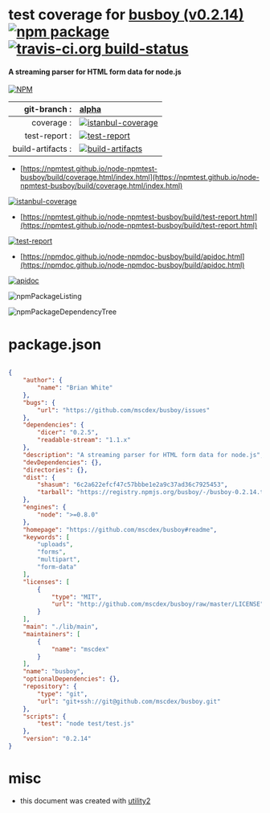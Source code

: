 # test coverage for  [busboy (v0.2.14)](https://github.com/mscdex/busboy#readme)  [![npm package](https://img.shields.io/npm/v/npmtest-busboy.svg?style=flat-square)](https://www.npmjs.org/package/npmtest-busboy) [![travis-ci.org build-status](https://api.travis-ci.org/npmtest/node-npmtest-busboy.svg)](https://travis-ci.org/npmtest/node-npmtest-busboy)
#### A streaming parser for HTML form data for node.js

[![NPM](https://nodei.co/npm/busboy.png?downloads=true&downloadRank=true&stars=true)](https://www.npmjs.com/package/busboy)

| git-branch : | [alpha](https://github.com/npmtest/node-npmtest-busboy/tree/alpha)|
|--:|:--|
| coverage : | [![istanbul-coverage](https://npmtest.github.io/node-npmtest-busboy/build/coverage.badge.svg)](https://npmtest.github.io/node-npmtest-busboy/build/coverage.html/index.html)|
| test-report : | [![test-report](https://npmtest.github.io/node-npmtest-busboy/build/test-report.badge.svg)](https://npmtest.github.io/node-npmtest-busboy/build/test-report.html)|
| build-artifacts : | [![build-artifacts](https://npmtest.github.io/node-npmtest-busboy/glyphicons_144_folder_open.png)](https://github.com/npmtest/node-npmtest-busboy/tree/gh-pages/build)|

- [https://npmtest.github.io/node-npmtest-busboy/build/coverage.html/index.html](https://npmtest.github.io/node-npmtest-busboy/build/coverage.html/index.html)

[![istanbul-coverage](https://npmtest.github.io/node-npmtest-busboy/build/screenCapture.buildCi.browser.%252Ftmp%252Fbuild%252Fcoverage.lib.html.png)](https://npmtest.github.io/node-npmtest-busboy/build/coverage.html/index.html)

- [https://npmtest.github.io/node-npmtest-busboy/build/test-report.html](https://npmtest.github.io/node-npmtest-busboy/build/test-report.html)

[![test-report](https://npmtest.github.io/node-npmtest-busboy/build/screenCapture.buildCi.browser.%252Ftmp%252Fbuild%252Ftest-report.html.png)](https://npmtest.github.io/node-npmtest-busboy/build/test-report.html)

- [https://npmdoc.github.io/node-npmdoc-busboy/build/apidoc.html](https://npmdoc.github.io/node-npmdoc-busboy/build/apidoc.html)

[![apidoc](https://npmdoc.github.io/node-npmdoc-busboy/build/screenCapture.buildCi.browser.%252Ftmp%252Fbuild%252Fapidoc.html.png)](https://npmdoc.github.io/node-npmdoc-busboy/build/apidoc.html)

![npmPackageListing](https://npmtest.github.io/node-npmtest-busboy/build/screenCapture.npmPackageListing.svg)

![npmPackageDependencyTree](https://npmtest.github.io/node-npmtest-busboy/build/screenCapture.npmPackageDependencyTree.svg)



# package.json

```json

{
    "author": {
        "name": "Brian White"
    },
    "bugs": {
        "url": "https://github.com/mscdex/busboy/issues"
    },
    "dependencies": {
        "dicer": "0.2.5",
        "readable-stream": "1.1.x"
    },
    "description": "A streaming parser for HTML form data for node.js",
    "devDependencies": {},
    "directories": {},
    "dist": {
        "shasum": "6c2a622efcf47c57bbbe1e2a9c37ad36c7925453",
        "tarball": "https://registry.npmjs.org/busboy/-/busboy-0.2.14.tgz"
    },
    "engines": {
        "node": ">=0.8.0"
    },
    "homepage": "https://github.com/mscdex/busboy#readme",
    "keywords": [
        "uploads",
        "forms",
        "multipart",
        "form-data"
    ],
    "licenses": [
        {
            "type": "MIT",
            "url": "http://github.com/mscdex/busboy/raw/master/LICENSE"
        }
    ],
    "main": "./lib/main",
    "maintainers": [
        {
            "name": "mscdex"
        }
    ],
    "name": "busboy",
    "optionalDependencies": {},
    "repository": {
        "type": "git",
        "url": "git+ssh://git@github.com/mscdex/busboy.git"
    },
    "scripts": {
        "test": "node test/test.js"
    },
    "version": "0.2.14"
}
```



# misc
- this document was created with [utility2](https://github.com/kaizhu256/node-utility2)
